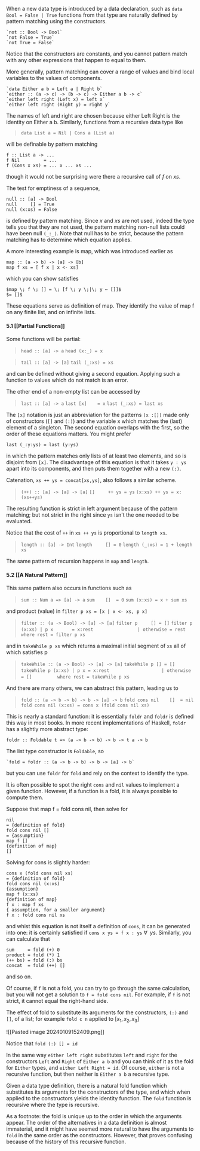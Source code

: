 
When a new data type is introduced by a data declaration, such as
	`data Bool = False | True`
functions from that type are naturally defined by pattern matching using the constructors.

	`not :: Bool -> Bool`
	`not False = True`
	`not True = False`

Notice that the constructors are constants, and you cannot pattern match with any other expressions that happen to equal to them.

More generally, pattern matching can cover a range of values and bind local variables to the values of components. 

	`data Either a b = Left a | Right b`
	`either :: (a -> c) -> (b -> c) -> Either a b -> c`
	`either left right (Left x) = left x`
	`either left right (Right y) = right y`

The names of left and right are chosen because either Left Right is the identity on Either a b.
Similarly, functions from a recursive data type like

> `data List a = Nil | Cons a (List a)`

will be definable by pattern matching

	f :: List a -> ...
	f Nil         = ...
	f (Cons x xs) = ... x ... xs ...

though it would not be surprising were there a recursive call of $f$ on $xs$.

The test for emptiness of a sequence,

	null :: [a] -> Bool
	null     [] = True
	null (x:xs) = False

is defined by pattern matching. Since $x$ and $xs$ are not used, indeed the type tells you that they are not used, the pattern matching non-null lists could have been null `(_:_)`. Note that null has to be strict, because the pattern matching has to determine which equation applies.

A more interesting example is map, which was introduced earlier as

	map :: (a -> b) -> [a] -> [b]
	map f xs = [ f x | x <- xs]

which you can show satisfies

	$map \; f \; [] = \; [f \; y \;|\; y ← []]$
	$= []$ 

These equations serve as definition of map. They identify the value of map f on any finite list, and on infinite lists.


#### 5.1 [[Partial Functions]]

Some functions will be partial:

> `head :: [a] -> a`
> `head (x:_) = x`

> `tail :: [a] -> [a]`
> `tail (_:xs) = xs`

and can be defined without giving a second equation. Applying such a function to values which do not match is an error.

The other end of a non-empty list can be accessed by

> `last :: [a] -> a`
> `last [x]    = x`
> `last (_:xs) = last xs`

The `[x]` notation is just an abbreviation for the patterns `(x :[])` made only of constructors (`[]` and `(:)`) and the variable x which matches the (last) element of a singleton. The second equation overlaps with the first, so the order of these equations matters. You might prefer

	last (_:y:ys) = last (y:ys)

in which the pattern matches only lists of at least two elements, and so is disjoint from `[x]`. The disadvantage of this equation is that it takes `y : ys` apart into its components, and then puts them together with a new `(:)`.

Catenation, `xs ++ ys = concat[xs,ys]`, also follows a similar scheme.

> `(++) :: [a] -> [a] -> [a]`
> `[]     ++ ys = ys`
> `(x:xs) ++ ys = x:(xs++ys)`

The resulting function is strict in left argument because of the pattern matching; but not strict in the right since `ys` isn't the one needed to be evaluated.

Notice that the cost of `++` in `xs ++ ys` is proportional to `length xs`.

> `length :: [a] -> Int`
> `length     [] = 0`
> `length (_:xs) = 1 + length xs`

The same pattern of recursion happens in `map` and `length`.


#### 5.2 [[A Natural Pattern]]

This same pattern also occurs in functions such as 

> `sum :: Num a => [a] -> a`
> `sum    []  = 0`
> `sum (x:xs) = x + sum xs`

and product (value) in `filter p xs = [x | x <- xs, p x]`

> `filter :: (a -> Bool) -> [a] -> [a]`
> `filter p     [] = []`
> `filter p (x:xs) | p x       = x:rest`
> `                | otherwise = rest`
> `         where rest = filter p xs`

and in `takeWhile p xs` which returns a maximal initial segment of `xs` all of which satisfies p

> `takeWhile :: (a -> Bool) -> [a] -> [a]`
> `takeWhile p [] = []`
> `takeWhile p (x:xs) | p x = x:rest`
> `                   | otherwise = []`
> `         where rest = takeWhile p xs`

And there are many others, we can abstract this pattern, leading us to

> `fold :: (a -> b -> b) -> b -> [a] -> b`
> `fold cons nil    []  = nil`
> `fold cons nil (x:xs) = cons x (fold cons nil xs)`

This is nearly a standard function: it is essentially `foldr` and `foldr` is defined this way in most books. In more recent implementations of Haskell, `foldr` has a slightly more abstract type:

	foldr :: Foldable t => (a -> b -> b) -> b -> t a -> b

The list type constructor is `Foldable`, so

	`fold = foldr :: (a -> b -> b) -> b -> [a] -> b`

but you can use `foldr` for `fold` and rely on the context to identify the type.

It is often possible to spot the right `cons` and `nil` values to implement a given function. However, if a function is a fold, it is always possible to compute them.

Suppose that map f = fold cons nil, then solve for

	nil
	= {definition of fold}
	fold cons nil []
	= {assumption}
	map f []
	{definition of map}
	[]

Solving for cons is slightly harder:

	cons x (fold cons nil xs)
	= {definition of fold}
	fold cons nil (x:xs)
	{assumption}
	map f (x:xs)
	{definition of map}
	f x : map f xs
	{ assumption, for a smaller argument}
	f x : fold cons nil xs

and whist this equation is not itself a definition of `cons`, it can be generated into one: it is certainly satisfied if `cons x ys = f x : ys` $\forall \; \;ys$. Similarly, you can calculate that 

	sum     = fold (+) 0
	product = fold (*) 1
	(++ bs) = fold (:) bs
	concat  = fold (++) []

and so on. 

Of course, if `f` is not a fold, you can try to go through the same calculation, but you will not get a solution to `f = fold cons nil`. For example, if `f` is not strict, it cannot equal the right-hand side.

The effect of fold to substitute its arguments for the constructors, `(:)` and `[]`, of a list; for example `fold c n` applied to $[x_1, x_2, x_3]$ 

![[Pasted image 20240109152409.png]]

Notice that `fold (:) [] = id`

In the same way `either left right` substitutes `left` and `right` for the constructors `Left` and `Right` of `Either a b` and you can think of it as the fold for `Either` types, and `either Left Right = id`. Of course, `either` is not a recursive function, but then neither is `Either a b` a recursive type.

Given a data type definition, there is a natural fold function which substitutes its arguments for the constructors of the type, and which when applied to the constructors yields the identity function. The `fold` function is recursive where the type is recursive.

As a footnote: the fold is unique up to the order in which the arguments appear. The order of the alternatives in a data definition is almost immaterial, and it might have seemed more natural to have the arguments to `fold` in the same order as the constructors. However, that proves confusing because of the history of this recursive function.

